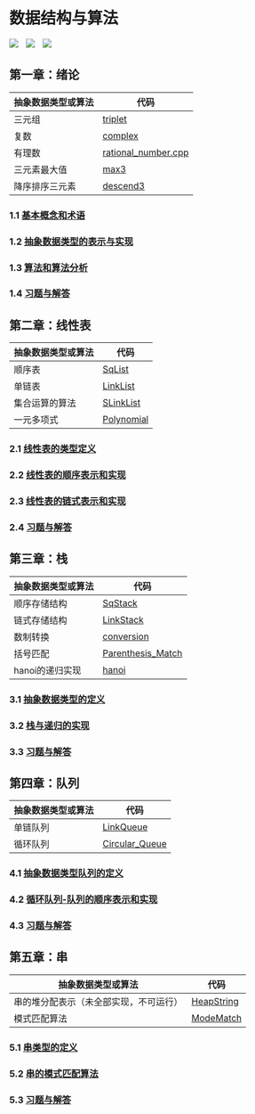# 数据结构与算法

![](https://img.shields.io/badge/Editor-Sublime_Text-informational?style=flat&logo=sublime-text&logoColor=white&color=2bbc8a)&emsp;![](https://img.shields.io/badge/Tool-Git-informational?style=flat&logo=git&logoColor=white&color=2bbc8a)&emsp;![](https://img.shields.io/badge/Code-C-informational?style=flat&logo=c&logoColor=white&color=2bbc8a)

## 第一章：绪论
|抽象数据类型或算法|代码|
|--|--|
|三元组|[triplet](./preface/triplet.cpp)|
|复数|[complex](./preface/complex.cpp)|
|有理数|[rational_number.cpp](./preface/rational_number.cpp)|
|三元素最大值|[max3](./preface/max3.cpp)|
|降序排序三元素|[descend3](./preface/descend3.cpp)|

### 1.1 [基本概念和术语](./preface/基本概念与术语.md)
### 1.2 [抽象数据类型的表示与实现](./preface/抽象数据类型的表示与实现.md)
### 1.3 [算法和算法分析](./preface/算法和算法分析.md)
### 1.4 [习题与解答](./preface/习题与解答.md)

## 第二章：线性表
|抽象数据类型或算法|代码|
|--|--|
|顺序表|[SqList](./linear-list/sq_list.cpp)|
|单链表|[LinkList](./linear-list/link_list.cpp)|
|集合运算的算法|[SLinkList](./linear-list/slink_list.cpp)|
|一元多项式|[Polynomial](./linear-list/polynomial.cpp)|

### 2.1 [线性表的类型定义](./linear-list/线性表的类型定义.md)
### 2.2 [线性表的顺序表示和实现](./linear-list/线性表的顺序表示和实现.md)
### 2.3 [线性表的链式表示和实现](./linear-list/线性表的链式表示和实现.md)
### 2.4 [习题与解答](./linear-list/习题与解答.md)

## 第三章：栈
|抽象数据类型或算法|代码|
|--|--|
|顺序存储结构|[SqStack](./stack/sq_stack.cpp)|
|链式存储结构|[LinkStack](./stack/link_stack.cpp)|
|数制转换|[conversion](./stack/conversion.cpp)|
|括号匹配|[Parenthesis_Match](./stack/parenthesis_match.cpp)|
|hanoi的递归实现|[hanoi](./stack/hanoi.cpp)|

### 3.1 [抽象数据类型的定义](./stack/抽象数据类型栈的定义.md)
### 3.2 [栈与递归的实现](./stack/栈与递归的实现.md)
### 3.3 [习题与解答](./stack/习题与解答.md)

## 第四章：队列
|抽象数据类型或算法|代码|
|--|--|
|单链队列|[LinkQueue](./queue/link_queue.cpp)|
|循环队列|[Circular_Queue](./queue/circular_queue.cpp)|

### 4.1 [抽象数据类型队列的定义](./queue/抽象数据类型队列的定义.md)
### 4.2 [循环队列-队列的顺序表示和实现](./queue/循环队列-队列的顺序表示和实现.md)
### 4.3 [习题与解答](./queue/习题与解答.md)

## 第五章：串
|抽象数据类型或算法|代码|
|--|--|
|串的堆分配表示（未全部实现，不可运行）|[HeapString](./string/heap_string.cpp)
|模式匹配算法|[ModeMatch](./string/mode_matching.cpp)

### 5.1 [串类型的定义](./string/串类型的定义.md)
### 5.2 [串的模式匹配算法](./string/串的模式匹配算法.md)
### 5.3 [习题与解答](./string/习题与解答.md)